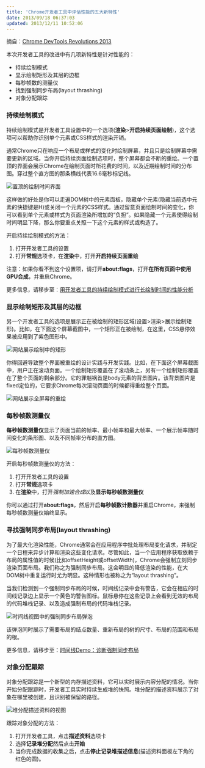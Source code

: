 ```yaml
---
title: 'Chrome开发者工具中评估性能的五大新特性'
date: 2013/09/18 06:37:03
updated: 2013/12/11 10:52:06
---
```


摘自：[Chrome DevTools Revolutions 2013](http://www.html5rocks.com/en/tutorials/developertools/revolutions2013/)

本次开发者工具的改进中有几项新特性是针对性能的：

* 持续绘制模式
* 显示绘制矩形及其层的边框
* 每秒帧数的测量仪
* 找到强制同步布局(layout thrashing)
* 对象分配跟踪

<!--more-->

### 持续绘制模式

持续绘制模式是开发者工具设置中的一个选项(**渲染**>**开启持续页面绘制**)，这个选项可以帮助你识别单个元素或CSS样式的渲染开销。

通常Chrome只在响应一个布局或样式的变化时绘制屏幕，并且只是绘制屏幕中需要更新的区域。当你开启持续页面绘制选项时，整个屏幕都会不断的重绘。一个置顶的界面会展示Chrome在绘制页面时所花费的时间，以及近期绘制时间的分布图。穿过整个直方图的那条横线代表16.6毫秒标记线。

![置顶的绘制时间界面](http://1-ps.googleusercontent.com/x/s.html5rocks-hrd.appspot.com/www.html5rocks.com/en/tutorials/developertools/revolutions2013/xpaint-times.png.pagespeed.ic.4GHJaoT9je.webp)

这样做的好处是你可以走遍DOM树中的元素面板，隐藏单个元素(隐藏当前选中元素的快捷键是H)或关闭一个元素的CSS样式。通过留意页面绘制时间的变化，你可以看到单个元素或样式为页面渲染所增加的“负担”。如果隐藏一个元素使得绘制时间明显下降，那么你要重点关照一下这个元素的样式或构造了。

开启持续绘制模式的方法：

1. 打开开发者工具的设置
2. 打开**常规**选项卡，在**渲染**中，打开**开启持续页面重绘**

注意：如果你看不到这个设置项，请打开**about:flags**，打开**在所有页面中使用GPU合成**，并重启Chrome。

更多信息，请移步至：[用开发者工具的持续绘制模式进行长绘制时间的性能分析](http://updates.html5rocks.com/2013/02/Profiling-Long-Paint-Times-with-DevTools-Continuous-Painting-Mode)

### 显示绘制矩形及其层的边框

另一个开发者工具的选项是展示正在被绘制的矩形区域(设置>渲染>展示绘制矩形)。比如，在下面这个屏幕截图中，一个矩形正在被绘制，在这里，CSS悬停效果被应用到了紫色图形中。

![网站展示绘制中的矩形](http://1-ps.googleusercontent.com/x/s.html5rocks-hrd.appspot.com/www.html5rocks.com/en/tutorials/developertools/revolutions2013/xpaint-rect-1.png.pagespeed.ic.vrXLmQcKHF.webp)

你得回避导致整个界面被重绘的设计实践与开发实践。比如，在下面这个屏幕截图中，用户正在滚动页面。一个绘制矩形覆盖在了滚动条上，另有一个绘制矩形覆盖在了整个页面的剩余部分。它的罪魁祸首是body元素的背景图片。该背景图片是fixed定位的，它要求Chrome每次滚动页面的时候都得重绘整个页面。

![网站展示全屏幕的重绘](http://1-ps.googleusercontent.com/x/s.html5rocks-hrd.appspot.com/www.html5rocks.com/en/tutorials/developertools/revolutions2013/xpaint-rect-2.png.pagespeed.ic.G7rwOiDpvh.webp)

### 每秒帧数测量仪

**每秒帧数测量仪**显示了页面当前的帧率、最小帧率和最大帧率、一个展示帧率随时间变化的条形图、以及不同帧率分布的直方图。

![每秒帧数测量仪](http://1-ps.googleusercontent.com/x/s.html5rocks-hrd.appspot.com/www.html5rocks.com/en/tutorials/developertools/revolutions2013/xfps-meter.png.pagespeed.ic.s2bF1Y3FUT.webp)

开启每秒帧数测量仪的方法：

1. 打开开发者工具的设置
2. 打开**常规**选项卡
3. 在**渲染**中，打开*强制加速合成*以及**显示每秒帧数测量仪**

你可以通过打开**about:flags**，然后开启**每秒帧数计数器**并重启Chrome，来强制每秒帧数测量仪始终显示。

### 寻找强制同步布局(layout thrashing)

为了最大化渲染性能，Chrome通常会在应用程序中批处理布局变化请求，并制定一个日程来异步计算和渲染这些变化请求。尽管如此，当一个应用程序获取依赖于布局的属性值的时候(比如offsetHeight或offsetWidth)，Chrome会强制立刻同步渲染页面布局。我们称之为强制同步布局。这会明显的降低渲染的性能，在大DOM树中重复运行时尤为明显。这种情形也被称之为“layout thrashing”。

当我们检测到一个强制同步布局的时候，时间线记录中会有警告，它会在相应的时间线记录边上显示一个黄色的警告图标。鼠标悬停在这些记录上会看到无效的布局的代码堆栈记录、以及造成强制布局的代码堆栈记录。

![时间线视图中的强制同步布局弹泡](http://1-ps.googleusercontent.com/x/s.html5rocks-hrd.appspot.com/www.html5rocks.com/en/tutorials/developertools/revolutions2013/xforced-sync-layout-popup.png.pagespeed.ic.fvGqEI6wkY.webp)

该弹泡同时展示了需要布局的结点数量、重新布局的树的尺寸、布局的范围和布局的根。

更多信息，请移步至：[时间线Demo：诊断强制同步布局](https://developers.google.com/chrome-developer-tools/docs/demos/too-much-layout/)

### 对象分配跟踪

对象分配跟踪是一个新型的内存描述资料，它可以实时展示内容分配的情况。当你开始分配跟踪时，开发者工具实时持续生成堆的快照。堆分配的描述资料展示了对象在哪里被创建，且识别被保留的路径。

![堆分配描述资料的视图](http://www.html5rocks.com/en/tutorials/developertools/revolutions2013/allocation-tracker.png)

跟踪对象分配的方法：

1. 打开开发者工具，点击**描述资料**选项卡
2. 选择**记录堆分配**然后点击**开始**
3. 当你完成数据的收集之后，点击**停止记录堆描述信息**(描述资料面板左下角的红色的圆)。